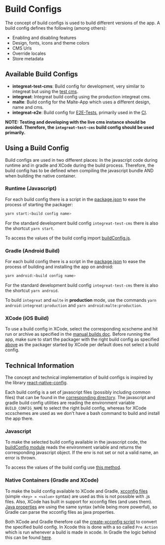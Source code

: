 # Build Configs

The concept of build configs is used to build different versions of the app. A build config defines the following (among others):
* Enabling and disabling features
* Design, fonts, icons and theme colors
* CMS Urls
* Override locales
* Store metadata

## Available Build Configs

* **integreat-test-cms**: Build config for development, very similar to integreat but using the [test cms](technical-documentation.md#test-cms).
* **integreat**: Integreat build config using the production integreat cms.
* **malte**: Build config for the Malte-App which uses a different design, name and cms.
* **integreat-e2e**: Build config for [E2E-Tests](e2e-testing.md), primarily used in the [CI](cicd.md).

**NOTE: Testing and developing with the live cms instance should be avoided. Therefore, the `integreat-test-cms` build config should be used primarily.**

## Using a Build Config

Build configs are used in two different places: In the javascript code during runtime and in gradle and XCode during the build process.
Therefore, the build config has to be defined when compiling the javascript bundle AND when building the native container.

### Runtime (Javascript)

For each build config there is a script in the [package.json](../package.json) to ease the process of starting the packager:
```bash
yarn start:<build config name>
```

For the standard development build config `integreat-test-cms` there is also the shortcut `yarn start`.

To access the values of the build config import [buildConfig.js](../src/modules/app/constants/buildConfig.js).

### Gradle (Android Build)

For each build config there is a script in the [package.json](../package.json) to ease the process of building and installing the app on android:
```bash
yarn android:<build config name>
```

For the standard development build config `integreat-test-cms` there is also the shortcut `yarn android`.

To build `integreat` and `malte` in **production** mode, use the commands `yarn android:integreat:production` and `yarn android:malte:production`.

### XCode (iOS Build)

To use a build config in XCode, select the corresponding xcscheme and hit run or archive as specified in the [manual builds doc](manual-builds.md#ios).
Before running the app, make sure to start the packager with the right build config as specified [above](#runtime-javascript)
as the packager started by XCode per default does not select a build config.

## Technical Information

The concept and technical implementation of build configs is inspired by the library [react-native-config](https://github.com/luggit/react-native-config).

Each build config is a set of javascript files (possibly including common files) that can be found in the [corresponding directory](../build-configs/configs).
The javascript and gradle build config utilities are reading the environment variable `BUILD_CONFIG_NAME` to select the right build config,
whereas for XCode xccschemes are used as we don't have a bash command to build and install the app there.

### Javascript

To make the selected build config available in the javascript code, the [buildConfig module](../build-configs/index.js)
reads the environment variable and returns the corresponding javascript object.
If the env is not set or not a valid name, an error is thrown. 

To access the values of the build config use [this method](../src/modules/app/constants/buildConfig.js).

### Native Containers (Gradle and XCode)

To make the build config available to XCode and Gradle, [xcconfig files](https://nshipster.com/xcconfig/) (simple `<key> = <value>` syntax) are used as this is not possible with .js files.
Also, XCode has built in support for xcconfig files (and uses them). [Java properties](https://docs.oracle.com/javase/tutorial/essential/environment/properties.html)
are using the same syntax (while being more powerful), so Gradle can parse the xcconfig files as java properties.

Both XCode and Gradle therefore call the [create-xcconfig script](../tools/create-xcconfigs) to convert the specified build config.
In Xcode this is done with a so called `Pre Action` which is run whenever a build is made in xcode.
In Gradle the logic behind this can be found [here](../android/app/buildConfigs.gradle).
